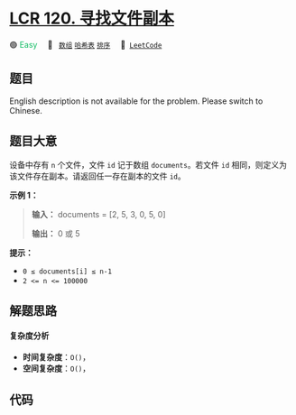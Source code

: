 # [LCR 120. 寻找文件副本](https://leetcode.cn/problems/shu-zu-zhong-zhong-fu-de-shu-zi-lcof)

🟢 <font color=#15bd66>Easy</font>&emsp; 🔖&ensp; [`数组`](/leetcode/outline/tag/array.md) [`哈希表`](/leetcode/outline/tag/hash-table.md) [`排序`](/leetcode/outline/tag/sorting.md)&emsp; 🔗&ensp;[`LeetCode`](https://leetcode.cn/problems/shu-zu-zhong-zhong-fu-de-shu-zi-lcof)


## 题目

English description is not available for the problem. Please switch to
Chinese.


## 题目大意

设备中存有 `n` 个文件，文件 `id` 记于数组 `documents`。若文件 `id` 相同，则定义为该文件存在副本。请返回任一存在副本的文件
`id`。



**示例 1：**

> 
> 
> 
> 
> 
> **输入：** documents = [2, 5, 3, 0, 5, 0]
> 
> **输出：** 0 或 5
> 
> 



**提示：**

  * `0 ≤ documents[i] ≤ n-1`
  * `2 <= n <= 100000`




## 解题思路

#### 复杂度分析

- **时间复杂度**：`O()`，
- **空间复杂度**：`O()`，

## 代码

```javascript

```
